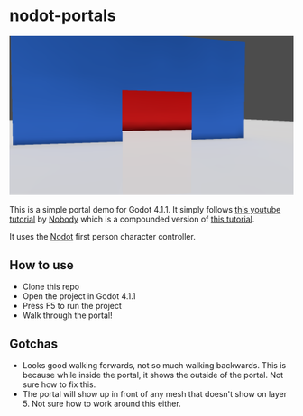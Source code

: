 # nodot-portals

![](screenshot.png)

This is a simple portal demo for Godot 4.1.1. It simply follows [this youtube tutorial](https://www.youtube.com/watch?v=oqDdIg3BRlg) by [Nobody](https://www.youtube.com/@whosnobody) which is a compounded version of [this tutorial](https://www.youtube.com/watch?v=R1e9sJo7-x0).

It uses the [Nodot](https://github.com/NodotProject/nodot) first person character controller.

## How to use

- Clone this repo
- Open the project in Godot 4.1.1
- Press F5 to run the project
- Walk through the portal!


## Gotchas

- Looks good walking forwards, not so much walking backwards. This is because while inside the portal, it shows the outside of the portal. Not sure how to fix this.
- The portal will show up in front of any mesh that doesn't show on layer 5. Not sure how to work around this either.